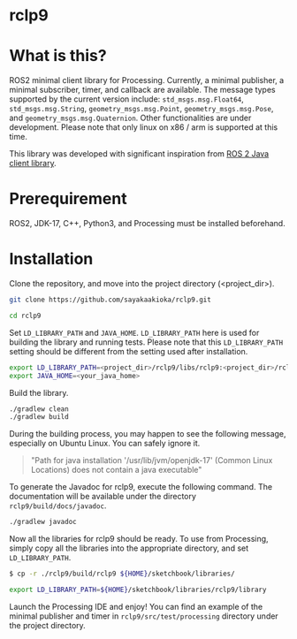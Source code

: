 # rclp9

# What is this?

ROS2 minimal client library for Processing. Currently, a minimal publisher,
a minimal subscriber, timer, and callback are available.
The message types supported by the current version include:
`std_msgs.msg.Float64`, `std_msgs.msg.String`,
`geometry_msgs.msg.Point`, `geometry_msgs.msg.Pose`,
and `geometry_msgs.msg.Quaternion`.
Other functionalities are under development.
Please note that only linux on x86 / arm is supported at this time.

This library was developed with significant inspiration from
[ROS 2 Java client library](https://github.com/ros2-java/ros2_java).

# Prerequirement

ROS2, JDK-17, C++, Python3, and Processing must be installed beforehand.

# Installation

Clone the repository, and move into the project directory (<project_dir>).

```bash
git clone https://github.com/sayakaakioka/rclp9.git
```

```bash
cd rclp9
```

Set `LD_LIBRARY_PATH` and `JAVA_HOME`. `LD_LIBRARY_PATH` here is used for building the library and running tests. Please note that this `LD_LIBRARY_PATH` setting should be different from the setting used after installation.

```bash
export LD_LIBRARY_PATH=<project_dir>/rclp9/libs/rclp9:<project_dir>/rclp9/libs/ros:<project_dir>/rclp9/libs
export JAVA_HOME=<your_java_home>
```

Build the library.

```bash
./gradlew clean
./gradlew build
```

During the building process, you may happen to see the following message, especially on Ubuntu Linux.
You can safely ignore it.

> "Path for java installation '/usr/lib/jvm/openjdk-17' (Common Linux Locations) does not contain a java executable"

To generate the Javadoc for rclp9, execute the following command.
The documentation will be available under the directory
`rclp9/build/docs/javadoc`.

```bash
./gradlew javadoc
```

Now all the libraries for rclp9 should be ready. To use from Processing, simply copy
all the libraries into the appropriate directory, and set `LD_LIBRARY_PATH`.

```bash
$ cp -r ./rclp9/build/rclp9 ${HOME}/sketchbook/libraries/
```

```bash
export LD_LIBRARY_PATH=${HOME}/sketchbook/libraries/rclp9/library
```

Launch the Processing IDE and enjoy! You can find an example of the minimal publisher and timer in
`rclp9/src/test/processing` directory under the project directory.